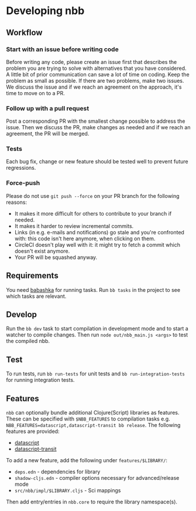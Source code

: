 # Developing nbb

## Workflow

### Start with an issue before writing code

Before writing any code, please create an issue first that describes the problem
you are trying to solve with alternatives that you have considered. A little bit
of prior communication can save a lot of time on coding. Keep the problem as
small as possible. If there are two problems, make two issues. We discuss the
issue and if we reach an agreement on the approach, it's time to move on to a
PR.

### Follow up with a pull request

Post a corresponding PR with the smallest change possible to address the
issue. Then we discuss the PR, make changes as needed and if we reach an
agreement, the PR will be merged.

### Tests

Each bug fix, change or new feature should be tested well to prevent future
regressions.

### Force-push

Please do not use `git push --force` on your PR branch for the following
reasons:

- It makes it more difficult for others to contribute to your branch if needed.
- It makes it harder to review incremental commits.
- Links (in e.g. e-mails and notifications) go stale and you're confronted with:
  this code isn't here anymore, when clicking on them.
- CircleCI doesn't play well with it: it might try to fetch a commit which
  doesn't exist anymore.
- Your PR will be squashed anyway.

## Requirements

You need [babashka](https://babashka.org) for running tasks. Run `bb tasks` in
the project to see which tasks are relevant.

## Develop

Run the `bb dev` task to start compilation in development mode and to start a watcher to compile changes.
Then run `node out/nbb_main.js <args>` to test the compiled nbb.

## Test

To run tests, run `bb run-tests` for unit tests and `bb run-integration-tests` for running integration tests.

## Features

`nbb` can optionally bundle additional Clojure(Script) libraries as features. These can be specified with `$NBB_FEATURES` to compilation tasks e.g. `NBB_FEATURES=datascript,datascript-transit bb release`. The following features are provided:

* [datascript](https://github.com/tonsky/datascript)
* [datascript-transit](https://github.com/tonsky/datascript-transit)

To add a new feature, add the following under `features/$LIBRARY/`:
- `deps.edn` - dependencies for library
- `shadow-cljs.edn` - compiler options necessary for advanced/release mode
- `src/nbb/impl/$LIBRARY.cljs` - Sci mappings

Then add entry/entries in `nbb.core` to require the library namespace(s).
